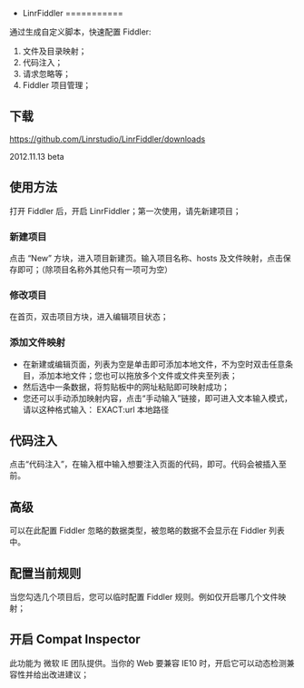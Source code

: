 * LinrFiddler
===========

通过生成自定义脚本，快速配置 Fiddler:

1. 文件及目录映射；
2. 代码注入；
3. 请求忽略等；
4. Fiddler 项目管理；

## 下载

https://github.com/Linrstudio/LinrFiddler/downloads

2012.11.13 beta

## 使用方法

打开 Fiddler 后，开启 LinrFiddler；第一次使用，请先新建项目；

### 新建项目

点击 “New” 方块，进入项目新建页。输入项目名称、hosts 及文件映射，点击保存即可；（除项目名称外其他只有一项可为空）

### 修改项目

在首页，双击项目方块，进入编辑项目状态；

### 添加文件映射

* 在新建或编辑页面，列表为空是单击即可添加本地文件，不为空时双击任意条目，添加本地文件；您也可以拖放多个文件或文件夹至列表；
* 然后选中一条数据，将剪贴板中的网址粘贴即可映射成功；
* 您还可以手动添加映射内容，点击“手动输入”链接，即可进入文本输入模式，请以这种格式输入：
   EXACT:url 本地路径

## 代码注入

点击“代码注入”，在输入框中输入想要注入页面的代码，即可。代码会被插入至 </body> 前。

## 高级

可以在此配置 Fiddler 忽略的数据类型，被忽略的数据不会显示在 Fiddler 列表中。

## 配置当前规则

当您勾选几个项目后，您可以临时配置 Fiddler 规则。例如仅开启哪几个文件映射；

## 开启 Compat Inspector

此功能为 微软 IE 团队提供。当你的 Web 要兼容 IE10 时，开启它可以动态检测兼容性并给出改进建议；

